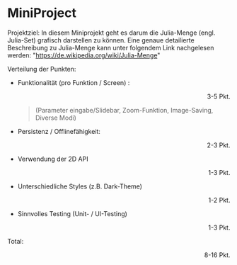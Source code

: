 # MiniProject #

Projektziel:
In diesem Miniprojekt geht es darum die Julia-Menge (engl. Julia-Set) grafisch darstellen zu können.
Eine genaue detailierte Beschreibung zu Julia-Menge kann unter folgendem Link nachgelesen werden:
"https://de.wikipedia.org/wiki/Julia-Menge"

Verteilung der Punkten:
- Funktionalität (pro Funktion / Screen) :  <p align="right"> 3-5 Pkt. </p>
   >(Parameter eingabe/Slidebar, Zoom-Funktion, Image-Saving, Diverse Modi)
- Persistenz / Offlinefähigkeit:            <p align="right">2-3 Pkt.</p>
- Verwendung der 2D API                     <p align="right">1-3 Pkt.</p>
- Unterschiedliche Styles (z.B. Dark-Theme)<p align="right">1-2 Pkt.</p>
- Sinnvolles Testing (Unit- / UI-Testing)  <p align="right">1-3 Pkt.</p>

Total:                                   <p align="right">8-16 Pkt.</p>
